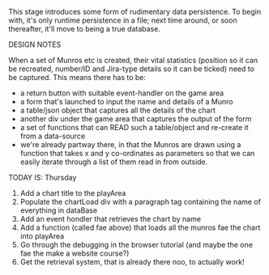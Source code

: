 This stage introduces some form of rudimentary data persistence. To begin with, it's only runtime persistence in a file; next time around,
or soon thereafter, it'll move to being a true database.

DESIGN NOTES

When a set of Munros etc is created, their vital statistics (position so it can be recreated, number/ID and Jira-type details so it can be ticked)
need to be captured. This means there has to be:
- a return button with suitable event-handler on the game area
- a form that's launched to input the name and details of a Munro
- a table/json object that captures all the details of the chart
- another div under the game area that captures the output of the form
- a set of functions that can READ such a table/object and re-create it from a data-source
- we're already partway there, in that the Munros are drawn using a function that
   takes x and y co-ordinates as parameters so that we can easily iterate through
   a list of them read in from outside.

TODAY IS: Thursday

1) Add a chart title to the playArea
1) Populate the chartLoad div with a paragraph tag containing the name of everything in dataBase
1) Add an event hondler that retrieves the chart by name
1) Add a function (called fae above) that loads all the munros fae the chart into playArea
1) Go through the debugging in the browser tutorial (and maybe the one fae the make a website course?)
1) Get the retrieval system, that is already there noo, to actually work!

